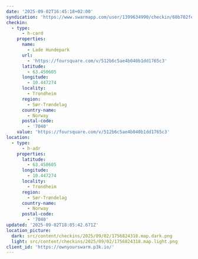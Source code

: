 ```yaml
---
date: '2025-09-02T16:45:18+02:00'
syndication: 'https://www.swarmapp.com/user/1399634990/checkin/68b702feb0fb7d7eb5285606'
checkin:
  - type:
      - h-card
    properties:
      name:
        - Lade Hundepark
      url:
        - 'https://foursquare.com/v/512b6c5ae4b040b1dd1765c3'
      latitude:
        - 63.450605
      longitude:
        - 10.447274
      locality:
        - Trondheim
      region:
        - Sør-Trøndelag
      country-name:
        - Norway
      postal-code:
        - '7040'
    value: 'https://foursquare.com/v/512b6c5ae4b040b1dd1765c3'
location:
  - type:
      - h-adr
    properties:
      latitude:
        - 63.450605
      longitude:
        - 10.447274
      locality:
        - Trondheim
      region:
        - Sør-Trøndelag
      country-name:
        - Norway
      postal-code:
        - '7040'
updated: '2025-09-02T18:05:42.671Z'
location_picture:
  dark: src/content/checkins/2025/09/02/1756824318.map.dark.png
  light: src/content/checkins/2025/09/02/1756824318.map.light.png
client_id: 'https://ownyourswarm.p3k.io/'
---
```


